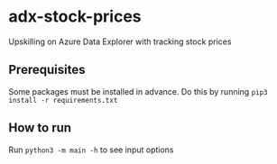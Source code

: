 # adx-stock-prices

Upskilling on Azure Data Explorer with tracking stock prices

## Prerequisites

Some packages must be installed in advance.
Do this by running `pip3 install -r requirements.txt`

## How to run

Run `python3 -m main -h` to see input options
